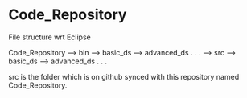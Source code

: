 # Code_Repository

File structure wrt Eclipse

Code_Repository
 --> bin 
    --> basic_ds
    --> advanced_ds
    .
    .
    .
 --> src
    --> basic_ds
    --> advanced_ds
    .
    .
    .
    
    
src is the folder which is on github synced with this repository named Code_Repository.    
    
